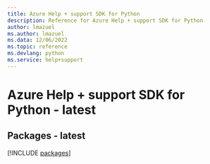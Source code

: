 ```yaml
---
title: Azure Help + support SDK for Python
description: Reference for Azure Help + support SDK for Python
author: lmazuel
ms.author: lmazuel
ms.data: 12/06/2022
ms.topic: reference
ms.devlang: python
ms.service: help+support
---
```

# Azure Help + support SDK for Python - latest
## Packages - latest
[!INCLUDE [packages](help-+-support-index.md)]